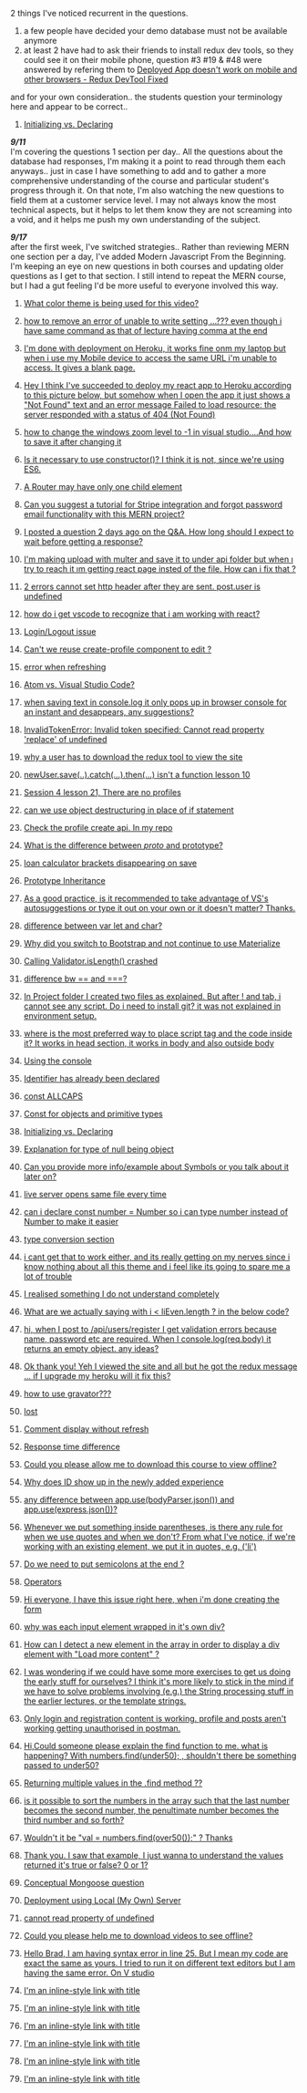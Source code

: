 2 things I've noticed recurrent in the questions.
1. a few people have decided your demo database must not be available anymore
2. at least 2 have had to ask their friends to install redux dev tools, so they could see it on their mobile phone, question #3 #19 & #48 were answered by refering them to [Deployed App doesn't work on mobile and other browsers - Redux DevTool Fixed](https://www.udemy.com/mern-stack-front-to-back/learn/v4/questions/5046212 "Please notice that if you deploy your app on Heroku it will work only on your browser (doesn't work on mobile and other computers/browsers).")  

and for your own consideration.. the students question your terminology here and appear to be correct..
1. [Initializing vs. Declaring](https://www.udemy.com/modern-javascript-from-the-beginning/learn/v4/questions/4630724 "I looked it up, you would appear to be correct,
Declaration is not to declare 'value' to a variable; it's to declare the type of the variable. Assignment is simply the storing of a value to a variable. Initialization is the assignment of a value to a variable at the time of declaration.")

**_9/11_**  
I'm  covering the questions 1 section per day.. All the questions about the database had responses, I'm making it a point to read through them each anyways.. just in case I have something to add and to gather a more comprehensive understanding of the course and particular student's progress through it. On that note, I'm also watching the new questions to field them at a customer service level. I may not always know the most technical aspects, but it helps to let them know they are not screaming into a void, and it helps me push my own understanding of the subject.

**_9/17_**  
after the first week, I've switched strategies.. Rather than reviewing MERN one section per a day, I've added Modern Javascript From the Beginning. I'm keeping an eye on new questions in both courses and updating older questions as I get to that section. I still intend to repeat the MERN course, but I had a gut feeling I'd be more useful to everyone involved this way.

1. [What color theme is being used for this video?](https://www.udemy.com/mern-stack-front-to-back/learn/v4/questions/5027562 "Looks like Dark (default) or maybe Dark +, I don't see a difference when I change between them.")  

1. [how to remove an error of unable to write setting ...??? even though i have same command as that of lecture having comma at the end](https://www.udemy.com/mern-stack-front-to-back/learn/v4/questions/4447724 "Timestamp 3:27 on this video sounds like exactly what you asked. In the lower right corner, he clicks on save and retry. Seven people have already bookmarked it, it'll be a grey dash until you set your own book mark over theirs.")  

1. [I'm done with deployment on Heroku, it works fine onm my laptop but when i use my Mobile device to access the same  URL i'm unable  to access. It gives a blank page.](https://www.udemy.com/mern-stack-front-to-back/learn/v4/questions/5125084 "If you are using the free service at Heroku, keep in mind the servers are not always live. If no one has been to the URL in 30 minutes it becomes dormant. The first visitor after this time has expired would need to wait for the server to spin up again. Usually only 30-45 seconds, but it will appear as a blank page until then. If you still don't see anything after leaving your phone there for five minutes, You could make sure it's on the desktop fist at the same time. I made the similar oversight when I tried to show a friend a week after completing it. I forgot about the time it takes the server to initialize")  

  
1. [Hey I think I've succeeded to deploy my react app to Heroku according to this picture below, but somehow when I open the app it just shows a "Not Found" text and an error message Failed to load resource: the server responded with a status of 404 (Not Found)](https://www.udemy.com/mern-stack-front-to-back/learn/v4/questions/5122548 "It sounds like it's building the app, but skipping one of the resources it needs.. (possibly the database connection or as simple as an image tag, any clue to what resource it's looking for?).")  

1. [how to change the windows zoom level to -1 in visual studio....And how to save it after changing it](https://www.udemy.com/mern-stack-front-to-back/learn/v4/questions/4447150 "You might want to look at changing the View Appearance , I think you can press the Control & Minus or Control & Plus keys at the same time")  

1. [Is it necessary to use constructor()? I think it is not, since we're using ES6.](https://www.udemy.com/mern-stack-front-to-back/learn/v4/questions/5145304 "We're always free to experiment.. but don't get frustrated when your results may vary. It often means you're not finished with your changes. If you ever get too far off course you've always got his repos to get back on track. But you definitely learn more by trying to change the parts and pieces to match your own needs and styles.")  

1. [A Router may have only one child element](https://www.udemy.com/mern-stack-front-to-back/learn/v4/questions/5144254 "It looks like you are passing an <app/> into <Router></Router>, remember React can only render a single element which should contain the others, try passing in just the <Router />  in which case you would probably want to restructure where the Router is loading the app.. not necessarily in another file, but you'll still need to get it in there, it's just that you can't feed one nested in the other straight to the rendered().")  

1. [Can you suggest a tutorial for Stripe integration and forgot password email functionality with this MERN project?](https://www.udemy.com/mern-stack-front-to-back/learn/v4/questions/5151230 "I searched his Youtube Channel for Stripe, most of his videos were for php.. but this link might cover it.")  
  
1. [I posted a question 2 days ago on the Q&A. How long should I expect to wait before getting a response?](https://www.udemy.com/mern-stack-front-to-back/learn/v4/questions/5102452 "He's recently hired a few part timers to help catch up on the back log of questions, but I can't filter for your name. if you can post a link to the question or the lecture number you posted on, I'll take a look at it.")  

1. [I'm making upload with multer and save it to under api folder but when ı try to reach it ım getting react page insted of the file. How can i fix that ?](https://www.udemy.com/mern-stack-front-to-back/learn/v4/questions/5116294 "Screen shots and code please? The more info you can provide the more likely we are to diagnose it.. It almost sounds like a scoping problem. Imagine loading an <iframe >containing a whole website inside of an image tag is what it sounds like you're describing? So you need to find where to narrow your scope to just get the image and not the whole page around it?")  

1. [2 errors cannot set http header after they are sent. post.user is undefined](https://www.udemy.com/mern-stack-front-to-back/learn/v4/questions/5155662 "I need a bit more to work from.. screenshots? Copy of 'your' code.. sometimes it's easy to overlook a typo. The error message is a good place to start, but debugging is a process, make sure to gather all the evidence. It's possible they are the same bug or one is causing the other.. or they could be completely coincidental. Make sure to look at all your tabs in postman. I didn't notice his switch to the header tab the first time through, I think I was listening, but looking at my other screen when he did it.  Or you may still be trying to GET instead of POST, I think could give that same error. Double check the urlencoded underneath.")  

1. [how do i get vscode to recognize that i am working with react?](https://www.udemy.com/mern-stack-front-to-back/learn/v4/questions/5158328 "React Snippets, in lecture 4, timestamp 5:28. He adds React-Native Snippets under extensions ")  

1. [Login/Logout issue](https://www.udemy.com/mern-stack-front-to-back/learn/v4/questions/5158302 "Are you using a local database or the sample? In the database section, several people had commented the sample base was down, so they had to make a different one. Are you keeping a GitHub repo? If so, send me the link and I'll try to take a closer look. No promises yet, other than I'll look.. also, notice the last line of your last image. ```Open your developer's console```, there may be further hints in there.")  
  
1. [Can't we reuse create-profile component to edit ?](https://www.udemy.com/mern-stack-front-to-back/learn/v4/questions/5161036 "yes, they are very similar, you probably could get away with restructuring them into the same file.. but he seems to be separating the logic for a reason. I think mainly to check if it exists already? He stresses the biggest difference around a minute in, adding componentDidMount(); If anything you'd be better off using Edit for both and not calling the extra function when Creating.. but that probably wouldn't illustrate the separation of concerns as well and could make it more confusing for many.")  

1. [error when refreshing](https://www.udemy.com/modern-javascript-from-the-beginning/learn/v4/questions/4780782 "Yes, it will eventually make a difference. At this level, you can get away with it.. But as you get further along you'll notice that the address bar functions as a command line. / , /index & /index/ws could all tell your program to do different things. You stated that it only happens occasionally, look for a pattern for which addresses trigger this response.")  

1. [Atom vs. Visual Studio Code?](https://www.udemy.com/modern-javascript-from-the-beginning/learn/v4/questions/3512936 "If you're more comfortable with Atom certainly keep using it.. He tries to use just about every tool that is available sooner or later just to stay flexible and know what's available.")  

1. [when saving text in console.log it only pops up in browser console for an instant and desappears, any suggestions?](https://www.udemy.com/modern-javascript-from-the-beginning/learn/v4/questions/4051452 "It's meant to be temporary.. much like the RAM vs Hard Drive. If you want to keep it, you'll need to write a function to log your output to a file. These are referred to as log files and are often analyzed for diagnosing bugs after a crash. Actually, I've never had to write this function, you'll find tools that are set up to log for you.. Oh, you can also just try scrolling up. If you can't scroll up, there's always the possibility that it's stuck in an infinite loop and scrolling down faster than you can go up.. so that'd make it look like it's disappearing.")  

1. [InvalidTokenError: Invalid token specified: Cannot read property 'replace' of undefined](https://www.udemy.com/mern-stack-front-to-back/learn/v4/questions/5161396 "The invalid token is referring to your jason web token, it's undefined because you're losing the security credentials somewhere in the process. For me, it was as simple as overlooking to import axios, but your token is not making it through the process. It'd be like dropping your room key between the front desk of a hotel and the room you just checked into.")  

1. [why a user has to download the redux tool to view the site](https://www.udemy.com/mern-stack-front-to-back/learn/v4/questions/5161396 "You may have gotten a false positive. If you're using the free account at Heroku and no one has been to the URL in 30 minutes, the server becomes dormant. While your friend was installing redux dev tools, the server finished spinning up and was ready when he looked the 2nd time. Basically, I'm suggesting you got a false positive on your experiment, it only appeared to solve it, when you probably just needed to give the server another minute or so to finish spinning up. If you want to show it off, I recommend visiting it yourself first to activate the server.")  
  
1. [newUser.save(..).catch(...).then(...) isn't a function lesson 10](https://www.udemy.com/mern-stack-front-to-back/learn/v4/questions/5161802 "newUser.save(..).then(...).cath ? The console shows it in a different order than you're asking. You've inverted catch & then, also it looks like catch might be missing its second c.")  

1. [Session 4 lesson 21, There are no profiles](https://www.udemy.com/mern-stack-front-to-back/learn/v4/questions/5124174 "line 11, profles is missing an i ")  

1. [can we use object destructuring in place of if statement](https://www.udemy.com/mern-stack-front-to-back/learn/v4/questions/5163436 "Destructuring is just a shortcut for assigning the elements of the array to variables, you'd still need to evaluate the condition. ")  

1. [Check the profile create api. In my repo](https://www.udemy.com/mern-stack-front-to-back/learn/v4/questions/5155662 "line 2, const Schema = mongoose.Schema;
you have const Schema = mongoose;
you're just missing the .Schema ")  

1. [What is the difference between _proto_ and prototype?](https://www.udemy.com/modern-javascript-from-the-beginning/learn/v4/questions/5163720 "I found this link on StackOverflow..
__proto__ is the actual object that is used in the lookup chain to resolve methods, etc. 
prototype is the object that is used to build __proto__ when you create an object with new: ")  
  
1. [loan calculator brackets disappearing on save](https://www.udemy.com/modern-javascript-from-the-beginning/learn/v4/questions/5162320 "totalInterest.value  you are missing the second E in interEst")  

1. [Prototype Inheritance](https://www.udemy.com/modern-javascript-from-the-beginning/learn/v4/questions/5161512 "Yes, I think you are correct.. according to this link, Using super in classes: it sounds like that is what it is intended for.")  

1. [As a good practice, is it recommended to take advantage of VS's autosuggestions or type it out on your own or it doesn't matter? Thanks.](https://www.udemy.com/modern-javascript-from-the-beginning/learn/v4/questions/5165022 "yes, if they are accurate and what you were going to type anyway.. then you've got it in your understanding. Wearing your fingers out with carpal tunnel isn't going to make your program run any better and it might help avoid a typo.")  

1. [difference between var let and char?](https://www.udemy.com/modern-javascript-from-the-beginning/learn/v4/questions/5165242 "The main difference is the scope difference, while let can be only available inside the scope it's declared, like in for loop, var can be accessed outside the loop for example. ... This is unlike the var keyword, which defines a variable globally, or locally to an entire function regardless of block scope.  This link to StackOverFlow says 'char' is reserved for future usage.")  

1. [Why did you switch to Bootstrap and not continue to use Materialize](https://www.udemy.com/modern-javascript-from-the-beginning/learn/v4/questions/5165678 "He makes it a point to use all the different tools available, so people are aware of their options. I found Materialize just a couple months after getting use to the BootStrap 4 being updated from 3. I haven't wanted to go back.. It feels a bit more light weight and stream lined to me. Maybe I just like their visual effects. Technically, I think you can use both at the same  time and one shouldn't effect the other. Maybe you like the Date-picker from Materialize, but the Carousel from BootStrap.")  

1. [Calling Validator.isLength() crashed](https://www.udemy.com/mern-stack-front-to-back/learn/v4/questions/5166736 "It sounds like you're passing an integer to a function that expects a string.. Which video are you on, so I can compare your code to his repo at that point?")  
  
1. [difference bw == and ===?](https://www.udemy.com/modern-javascript-from-the-beginning/learn/v4/questions/5171206 "0 == zero // true
0 === zero // false
double equals is value.. triple equals is value + data type")  

1. [In Project folder I created two files as explained. But after ! and tab, i cannot see any script. Do i need to install git? it was not explained in environment setup.](https://www.udemy.com/modern-javascript-from-the-beginning/learn/v4/questions/5016426 "He says Emmet comes installed with VSCode by default.. but it looks like tab is no longer the default. Read this link for a more detailed update, but it sounds like you'd use down arrow to select from a list now.")  

1. [where is the most preferred way to place script tag and the code inside it? It works in head section, it works in body and also outside body](https://www.udemy.com/modern-javascript-from-the-beginning/learn/v4/questions/3444738 "CSS should be in the head, JavaScript should be at the bottom of the body, unless the instructions specify other wise for a reason, such as 'modernizr'. Analytics says to put it at the top, but the inventor of HTML5 boilerplate says move it to the bottom to avoid having partial page loads counted.")  

1. [Using the console](https://www.udemy.com/modern-javascript-from-the-beginning/learn/v4/questions/4343294 "Are you both using Microsoft Edge? Mine works fine in Chrome, but the console is a feature of the browser. If I try it in Edge, I get the same results as yours.")  

1. [Identifier has already been declared](https://www.udemy.com/modern-javascript-from-the-beginning/learn/v4/questions/4555238 "Leave out the 2nd let, then you can reassign it.
let name = 'John Doe';
console.log(name); // Outputs John Doe
name = 'Jane Doe';
console.log(name); // Outputs Jane Doe
The biggest difference will be when he explains scope later..
var is global, let is per the block it is called in
This article on medium explains it well.")  
  
1. [const ALLCAPS](https://www.udemy.com/modern-javascript-from-the-beginning/learn/v4/questions/4442816 "best practices are subjective, capitalizing const particularly seems to be a matter of opinion.
Link to StackOverflow Thread")  

1. [Const for objects and primitive types](https://www.udemy.com/modern-javascript-from-the-beginning/learn/v4/questions/3673728 "Yes, in general, you have the right idea. The Const will always reference the same object, but you can modify what that object contains. I hope this thread adds to the clarification, link to StackOverflow thread")  

1. [Initializing vs. Declaring](https://www.udemy.com/modern-javascript-from-the-beginning/learn/v4/questions/4630724 "I looked it up, you would appear to be correct,
Declaration is not to declare 'value' to a variable; it's to declare the type of the variable. Assignment is simply the storing of a value to a variable. Initialization is the assignment of a value to a variable at the time of declaration.")  

1. [Explanation for type of null being object](https://www.udemy.com/modern-javascript-from-the-beginning/learn/v4/questions/4798166 "Imagine we were filling 50 gallon drums with liquid, walking across the warehouse to see if a drum was empty is too much walking in a day, so we start sticking yellow tags on the barrels that are empty and just pull them off as they are filled. Then after doing that for several years, someone says we need to start putting the contents labels on those yellow tags so we know what's in them. So now we don't pull them off anymore, we just use binoculars to see if anything is written on the tag, Barrel of letters, a barrel of numbers.. etc
So typeof is our binoculars, but when we zoom in on the yellow tag to see if it has anything written on it, we still see the yellow tag as an object. 
I hope that helps, or at least makes it 'simpler' to understand")  

1. [Can you provide more info/example about Symbols or you talk about it later on?](https://www.udemy.com/modern-javascript-from-the-beginning/learn/v4/questions/3336816 "He elaborates on symbols further in video lecture number 88")  

1. [live server opens same file every time](https://www.udemy.com/modern-javascript-from-the-beginning/learn/v4/questions/5107354 "I looked it up and found this entry at VSCode, it sounds like you can do multiple work-spaces & or folders as of November last year, if your installation was before that, you may want to update it.")  

1. [can i declare const number = Number so i can type number instead of Number to make it easier](https://www.udemy.com/modern-javascript-from-the-beginning/learn/v4/questions/3803414 "You can still do getElementById, you can even assign it to equal another variable..
It's just best practice to start variables with a lower case.
Link to W3 reference
var x = document.getElementById('demo'); // Get the element with id='demo'
x.style.color = 'red'; // Change the color of the element ")  

1. [type conversion section](https://www.udemy.com/modern-javascript-from-the-beginning/learn/v4/questions/3287248 "A 'bag' of marbles is not a marble.., it's still just a bag.
It's not converting the numbers, it's converting the array that contains the numbers.")  

1. [i cant get that to work either, and its really getting on my nerves since i know nothing about all this theme and i feel like its going to spare me a lot of trouble](https://www.udemy.com/modern-javascript-from-the-beginning/learn/v4/questions/5016426 "Are you sure your installation is up to date? Or better yet, are you working in an unsaved file, like when you first open it and it's just called Untitled? Mine won't work either, until after I've saved it the first time.")  

1. [I realised something I do not understand completely](https://www.udemy.com/modern-javascript-from-the-beginning/learn/v4/questions/5028930 "After assigning the new string to val, you're still asking if the original const str has your name in it.")  

1. [What are we actually saying with i < liEven.length ? in the below code?](https://www.udemy.com/modern-javascript-from-the-beginning/learn/v4/questions/5183794 "Yes, you are correct")  

1. [hi, when I post to /api/users/register I get validation errors because name, password etc are required.  When I console.log(req.body) it returns an empty object. any ideas?](https://www.udemy.com/mern-stack-front-to-back/learn/v4/questions/5187268 "I think I made the same mistake my first time, make sure you are switching from head to body tab.")  

1. [Ok thank you! Yeh I viewed the site and all but he got the redux message ... if I upgrade my heroku will it fix this?](https://www.udemy.com/mern-stack-front-to-back/learn/v4/questions/5161396 "follow this link to the same question")  

1. [how to use gravator???](https://www.udemy.com/mern-stack-front-to-back/learn/v4/questions/4436100 "He gets to that in lecture 9 around the 3-minute mark. How far along are you? Did you ever get the VSCode editor to display in the size that you wanted?")  

1. [lost](https://www.udemy.com/modern-javascript-from-the-beginning/learn/v4/questions/5187520 "I reread your question, you said terminal.  That took me a minute to figure out too.. You can run 2 terminals at once, or more.. each is it's own thread. Let one terminal run your local server.. the back end. Then open another terminal to run your app in.. the front end requests. Later you'll learn scripts to run them at the same time on one terminal.
This link to GitBash is probably the extra terminal you're missing. 
I went back to lecture three around a minute in, he warns there's more to install for the last project. NPM comes with Node.JS
Yeah, first 2 minutes of video 111, he says he's already installed Node.JS and GitBash and then the Babel WebPack. He'll have videos on his youtube channel free for everyone. If you've never installed Node Before, people do complete courses on just that, it is a huge bite to gloss over.. But this is the graduating project, this is the final boss of the game, you are leveling up.")  

1. [Comment display without refresh](https://www.udemy.com/mern-stack-front-to-back/learn/v4/questions/5102642 "I'm getting lost in the post or posts but my gut feeling is you've either added an s where you shouldn't or missed one where you should have, I'd do a search for post and confirm if each one actually needs an s at that point or not
It's saying it's on line 9, which has post on it 5 times.. I'd start with the 2nd one
If none of those catch it, look at where it's pointing on 88")  

1. [Response time difference](https://www.udemy.com/modern-javascript-from-the-beginning/learn/v4/questions/5189398 "OK, I see what you're talking about now. That is when it is 'pretending to happen', In lecture 62, at the  3:12 mark he says it mimics the server.. you can adjust it to a much smaller or even larger number if you like, It just needed to be long enough that you'd notice it.
You're still fetching from your local machine now, but later you'll be waiting on bandwidth and external servers. So you're just setting a variable to simulate that behavior.")  

1. [Could you please allow me to download this course to view offline?](https://www.udemy.com/modern-javascript-from-the-beginning/learn/v4/questions/5190676 "Lower right-hand corner, there is a gear for video settings. In that list is an option for download")  

1. [Why does ID show up in the newly added experience](https://www.udemy.com/mern-stack-front-to-back/learn/v4/questions/5196356 "that's not the user ID,  It's randomly generated by the mongo db at mlab, every entry in mongo will need a unique identifier to  keep track of it as a separate entity")  

1. [any difference between app.use(bodyParser.json()) and app.use(express.json())?](https://www.udemy.com/mern-stack-front-to-back/learn/v4/questions/5196204 "follow this link to the same question on StackOverflow")  

1. [Whenever we put something inside parentheses, is there any rule for when we use quotes and when we don't? From what I've notice, if we're working with an existing element, we put it in quotes, e.g. ('li')](https://www.udemy.com/modern-javascript-from-the-beginning/learn/v4/questions/5191928 "The quotes designate it as a string. If it's in quotes the function will know it's a string.. if it's not, it's either an integer or more usually a variable name. It's just coincidence that all of your html elements are strings.")  

1. [Do we need to put semicolons at the end ?](https://www.udemy.com/modern-javascript-from-the-beginning/learn/v4/questions/4809776 "StackOverflow says:
Do you recommend using semicolons after every statement in JavaScript?")  

1. [Operators](https://www.udemy.com/modern-javascript-from-the-beginning/learn/v4/questions/4283052 "Comparison is coming up in video lecture number 15.. isn't Assignment what we've been doing since variable names and initialization in lecture 6?")  

1. [Hi everyone, I have this issue right here, when i'm done creating the form](https://www.udemy.com/mern-stack-front-to-back/learn/v4/questions/5201642 "Follow that last line src/index.js:7 the 7 is the line number. If you still don't see it take another screenshot from there. The first sentence makes it sound like it's looking for the opening <   & closing /> tags also the first one listed is the line in the form it'self, on line 151, you probably need < form />.")  

1. [why was each input element wrapped in it's own div?](https://www.udemy.com/modern-javascript-from-the-beginning/learn/v4/questions/5201150 "The title of this episode refers to UI, user interface. Lecture #52 will alert validation errors. He'll reference those in the CSS to let the user know which field needs their attention.")  

1. [How can I detect a new element in the array in order to display a div element with "Load more content" ?](https://www.udemy.com/mern-stack-front-to-back/learn/v4/questions/5191830 "The main reason I followed him to Udemy, is he gives away so much for free on YouTube and I knew I liked his teaching style, this link shows where I searched his YouTube channel for array, sometimes seeing it used differently helps. Even if they look advanced, just see how the array is referenced and used.")  

1. [I was wondering if we could have some more exercises to get us doing the early stuff for ourselves? I think it's more likely to stick in the mind if we have to solve problems involving (e.g.) the String processing stuff in the earlier lectures, or the template strings.](https://www.udemy.com/modern-javascript-from-the-beginning/learn/v4/questions/3888470 "I was looking for array on his channel and found some cardio by coincidence, so I posted this link for you.")  

1. [Only login and registration content is working. profile and posts aren't  working getting unauthorised in postman.](https://www.udemy.com/mern-stack-front-to-back/learn/v4/questions/5198382 "it looks like you only have  1 entry under headers, I thought there should be 3")  

1. [Hi,Could someone please explain the find function to me. what is happening? With numbers.find(under50); , shouldn't there be something passed to under50?](https://www.udemy.com/modern-javascript-from-the-beginning/learn/v4/questions/5105892 "what you're seeing is an example of scope, numbers.find(under50); what's being fed into it is the variable under50 which is a reference to the function on line 53 above it. So what is really being fed into it is num which retrieves its value from numbers (the original array) still in front of the . period mark.")  

1. [Returning multiple values in the .find method ??](https://www.udemy.com/modern-javascript-from-the-beginning/learn/v4/questions/4498898 "If you wanted to stay at the level of array methods, you'd want to look up something like this link to array methods which suggest you could try every instead of find")  

1. [is it possible to sort the numbers in the array such that the last number becomes the second number, the penultimate number becomes the third number and so forth?](https://www.udemy.com/modern-javascript-from-the-beginning/learn/v4/questions/4308002 "Would .reduceRight() give you the result you're hoping for.. if not check out this link to array methods, you may need something like .reduceRight(.length -1)")  

1. [Wouldn't it be "val = numbers.find(over50());" ? Thanks](https://www.udemy.com/modern-javascript-from-the-beginning/learn/v4/questions/3879830 "at an abstract level, a function is a variable..
on line 53 when he initializes the function under50, that's the declaration of a new variable, that variable's value is equal to calling the function it just named.")  

1. [Thank you. I saw that example, I just wanna to understand the values returned it's true or false? 0 or 1?](https://www.udemy.com/modern-javascript-from-the-beginning/learn/v4/questions/3282864 "It's a fork in the logic under the hood, it's a Boolean checking the condition to know which direction the sort goes in")  

1. [Conceptual Mongoose question](https://www.udemy.com/mern-stack-front-to-back/learn/v4/questions/5207022 "the fact that your getting a response back sounds positive, can you post an image of the bunch methods and objects. It has to be coming from the database, doesn't it?")  

1. [Deployment using Local (My Own) Server](https://www.udemy.com/mern-stack-front-to-back/learn/v4/questions/5212094 "Everything I'm finding is just exposing Node. I don't think adding React is any different than it'd normally be. Once the Node is exposed wouldn't they just reach what ever is loaded on the server. Where are you anticipating to run into issues?
link to local Node & the World")  

1. [cannot read property of undefined](https://www.udemy.com/mern-stack-front-to-back/learn/v4/questions/5210542 "Let's start with how to debug. Don't assume we know anything about your situation. What video are you on? Screen shots of what is undefined? What property are you expecting it to define? The repo is a good start, but we need to know what you're actually stuck on. I see 3 files added 10 hours ago pertaining to add a singer, but I don't know what property it's looking for.")  

1. [Could you please help me to download videos to see offline?](https://www.udemy.com/modern-javascript-from-the-beginning/learn/v4/questions/5210886 "link to Watch this clip It's the gear, in the lower right hand corner")  

1. [Hello Brad, I am having syntax error in line 25. But I mean my code are exact the same as yours. I tried to run it on different text editors but I am having the same error. On V studio](https://www.udemy.com/modern-javascript-from-the-beginning/learn/v4/questions/5212242 "I assume you're still setting let min on line 11, it says line 25 column 20 which puts you on the equals sign, that would suggest it has to do with the value assignment.")  

1. [I'm an inline-style link with title](https://www.google.com "Google's Homepage")  

1. [I'm an inline-style link with title](https://www.google.com "Google's Homepage")  

1. [I'm an inline-style link with title](https://www.google.com "Google's Homepage")  

1. [I'm an inline-style link with title](https://www.google.com "Google's Homepage")  

1. [I'm an inline-style link with title](https://www.google.com "Google's Homepage")  

1. [I'm an inline-style link with title](https://www.google.com "Google's Homepage")  

